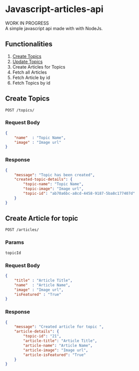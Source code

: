 # Javascript-articles-api
WORK IN PROGRESS\
A simple javascript api made with with NodeJs.

## Functionalities
1. [Create Topics](#create-topics)
2. [Update Topics ](#create-article-for-topic)
3. Create Articles for Topics
4. Fetch all Articles
5. Fetch Article by id
6. Fetch Topics by id

## Create Topics
`POST /topics/`

### Request Body
```json
{
    "name"  : "Topic Name",
    "image" : "Image url"
}
```
### Response
```json
{
    "message": "Topic has been created",
    "created-topic-details": {
        "topic-name": "Topic Name",
        "topic-image": "Image url",
        "topic-id": "ab70a6bc-a8cd-4458-9187-5ba8c177407d"
    }
}
```

## Create Article for topic
`POST /articles/`

### Params
`topicId`

### Request Body
```json
{
    "title" : "Article Title",  
    "name"  : "Article Name",
    "image" : "Image url",
    "isFeatured" : "True"
}
```

### Response
```json
{
    "message": "Created article for topic ",
    "article-details": {
        "topic-id": "21",
        "article-title": "Article Title",
        "article-name": "Article Name",
        "article-image": "Image url",
        "article-isFeatured": "True"
    }
}
```

